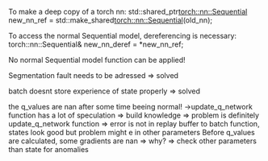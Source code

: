 To make a deep copy of a torch nn:
  std::shared_ptr<torch::nn::Sequential> new_nn_ref = std::make_shared<torch::nn::Sequential>(old_nn);

To access the normal Sequential model, dereferencing is necessary:
 torch::nn::Sequential& new_nn_deref = *new_nn_ref;

No normal Sequential model function can be applied!


Segmentation fault needs to be adressed => solved

batch doesnt store experience of state properly => solved

the q_values are nan after some time beeing normal!
->update_q_network function has a lot of speculation => build knowledge => problem is definitely update_q_network function
=> error is not in replay buffer to batch function, states look good but problem might e in other parameters
Before q_values are calculated, some gradients are nan => why? => check other parameters than state for anomalies